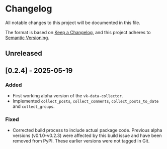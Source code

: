 # Changelog

All notable changes to this project will be documented in this file.

The format is based on [Keep a Changelog](https://keepachangelog.com/en/1.1.0/),
and this project adheres to [Semantic Versioning](https://semver.org/spec/v2.0.0.html).

## Unreleased

## [0.2.4] - 2025-05-19

### Added

- First working alpha version of the `vk-data-collector`.
- Implemented `collect_posts`, `collect_comments`, `collect_posts_to_date` and `collect_groups`.

### Fixed

- Corrected build process to include actual package code. Previous alpha versions (v0.1.0-v0.2.3) were affected by this build issue and have been removed from PyPI. These earlier versions were not tagged in Git.
